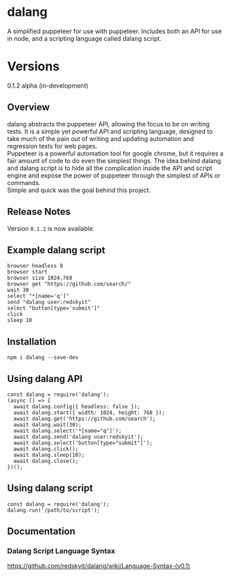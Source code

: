 # dalang
A simplified puppeteer for use with puppeteer.  Includes both an API for use in node, and a scripting language called dalang script.

# Versions
0.1.2 alpha (in-development)

## Overview

dalang abstracts the puppeteer API, allowing the focus to be on writing tests. It 
is a simple yet powerful API and scripting language, designed to take much of the 
pain out of writing and updating automation and regression tests for web pages.  
Puppeteer is a powerful automation tool for google chrome, but it requires a 
fair amount of code to do even the simplest things.  The idea behind dalang and 
dalang script is to hide all the complication inside the API and script engine 
and expose the power of puppeteer through the simplest of APIs or commands.  
Simple and quick was the goal behind this project.

## Release Notes

Version `0.1.2` is now available.

## Example dalang script

    browser headless 0
    browser start
    browser size 1024,768
    browser get "https://github.com/search/"
    wait 30
    select "*[name='q']" 
    send "dalang user:redskyit"
    select "button[type='submit']" 
    click
    sleep 10

## Installation

    npm i dalang --save-dev

## Using dalang API

    const dalang = require('dalang');
    (async () => {
      await dalang.config({ headless: false });
      await dalang.start({ width: 1024, height: 768 });
      await dalang.get('https://github.com/search');
      await dalang.wait(30);
      await dalang.select('*[name="q"]');
      await dalang.send('dalang user:redskyit');
      await dalang.select('button[type="submit"]');
      await dalang.click();
      await dalang.sleep(10);
      await dalang.close();
    })();

## Using dalang script

    const dalang = require('dalang');
    dalang.run('/path/to/script');

## Documentation
### Dalang Script Language Syntax

https://github.com/redskyit/dalang/wiki/Language-Syntax-(v0.1)
